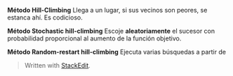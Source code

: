 
**Método Hill-Climbing**
Llega a un lugar, si sus vecinos son peores, se estanca ahí. Es codicioso. 

**Método Stochastic hill-climbing**
Escoje **aleatoriamente** el sucesor con probabilidad proporcional al aumento de la función objetivo. 

**Método Random-restart hill-climbing**
Ejecuta varias búsquedas a partir de 


> Written with [StackEdit](https://stackedit.io/).
<!--stackedit_data:
eyJoaXN0b3J5IjpbMTQ5ODQ4NzU1M119
-->